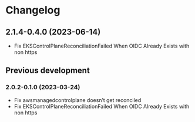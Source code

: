 # Changelog

## 2.1.4-0.4.0 (2023-06-14)


* Fix EKSControlPlaneReconciliationFailed When OIDC Already Exists with non https


## Previous development

### 2.0.2-0.1.0 (2023-03-24)

* Fix awsmanagedcontrolplane doesn’t get reconciled
* Fix EKSControlPlaneReconciliationFailed When OIDC Already Exists with non https
